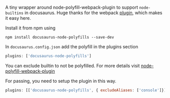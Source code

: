 
A tiny wrapper around node-polyfill-webpack-plugin to support `node-builtins` in docusaurus. Huge thanks for the webpack [plugin](https://github.com/Richienb/node-polyfill-webpack-plugin), which makes it easy here.

Install it from npm using
```
npm install docusaurus-node-polyfills --save-dev
```

In `docusaurus.config.json` add the polyfill in the plugins section

```js
plugins: ['docusaurus-node-polyfills']
```

You can exclude builtin to not be polyfilled. For more details visit [node-polyfill-webpack-plugin](https://github.com/Richienb/node-polyfill-webpack-plugin#excludealiases)

For passing, you need to setup the plugin in this way.

```js
plugins: [['docusaurus-node-polyfills', { excludeAliases: ['console']}]]
```